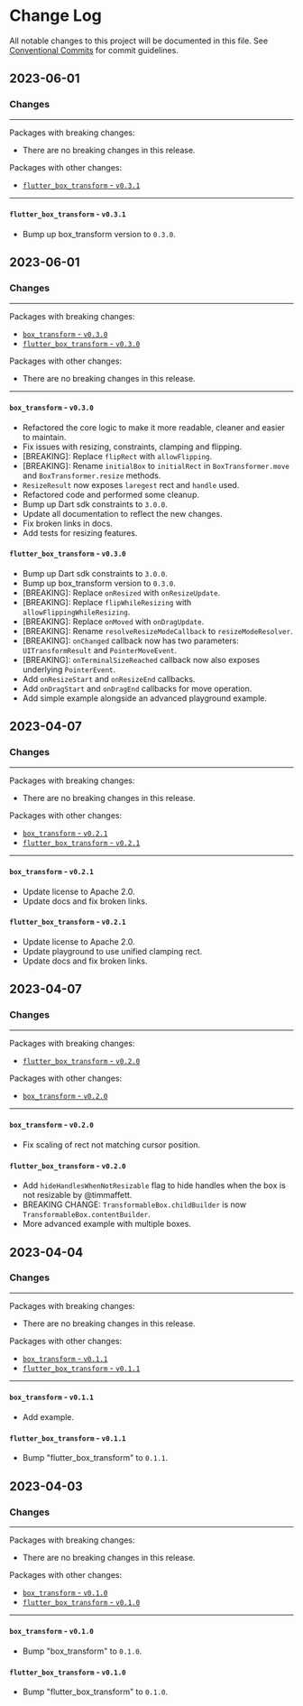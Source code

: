 # Change Log

All notable changes to this project will be documented in this file.
See [Conventional Commits](https://conventionalcommits.org) for commit guidelines.

## 2023-06-01

### Changes

---

Packages with breaking changes:

- There are no breaking changes in this release.

Packages with other changes:

- [`flutter_box_transform` - `v0.3.1`](#flutter_box_transform---v030)

---

#### `flutter_box_transform` - `v0.3.1`

- Bump up box_transform version to `0.3.0`.

## 2023-06-01

### Changes

---

Packages with breaking changes:

- [`box_transform` - `v0.3.0`](#box_transform---v030)
- [`flutter_box_transform` - `v0.3.0`](#flutter_box_transform---v030)

Packages with other changes:

- There are no breaking changes in this release.

---

#### `box_transform` - `v0.3.0`

- Refactored the core logic to make it more readable, cleaner and easier to maintain.
- Fix issues with resizing, constraints, clamping and flipping.
- [BREAKING]: Replace `flipRect` with `allowFlipping`.
- [BREAKING]: Rename `initialBox` to `initialRect` in `BoxTransformer.move` and `BoxTransformer.resize` methods.
- `ResizeResult` now exposes `laregest` rect and `handle` used.
- Refactored code and performed some cleanup.
- Bump up Dart sdk constraints to `3.0.0`.
- Update all documentation to reflect the new changes.
- Fix broken links in docs.
- Add tests for resizing features.


#### `flutter_box_transform` - `v0.3.0`

- Bump up Dart sdk constraints to `3.0.0`.
- Bump up box_transform version to `0.3.0`.
- [BREAKING]: Replace `onResized` with `onResizeUpdate`.
- [BREAKING]: Replace `flipWhileResizing` with `allowFlippingWhileResizing`.
- [BREAKING]: Replace `onMoved` with `onDragUpdate`.
- [BREAKING]: Rename `resolveResizeModeCallback` to `resizeModeResolver`.
- [BREAKING]: `onChanged` callback now has two parameters: `UITransformResult` and `PointerMoveEvent`.
- [BREAKING]: `onTerminalSizeReached` callback now also exposes underlying `PointerEvent`.
- Add `onResizeStart` and `onResizeEnd` callbacks.
- Add `onDragStart` and `onDragEnd` callbacks for move operation.
- Add simple example alongside an advanced playground example.

## 2023-04-07

### Changes

---

Packages with breaking changes:

 - There are no breaking changes in this release.

Packages with other changes:

 - [`box_transform` - `v0.2.1`](#box_transform---v021)
 - [`flutter_box_transform` - `v0.2.1`](#flutter_box_transform---v021)

---

#### `box_transform` - `v0.2.1`

 - Update license to Apache 2.0.
 - Update docs and fix broken links.


#### `flutter_box_transform` - `v0.2.1`

 - Update license to Apache 2.0.
 - Update playground to use unified clamping rect.
 - Update docs and fix broken links.

## 2023-04-07

### Changes

---

Packages with breaking changes:

 - [`flutter_box_transform` - `v0.2.0`](#flutter_box_transform---v020)

Packages with other changes:

 - [`box_transform` - `v0.2.0`](#box_transform---v020)

---

#### `box_transform` - `v0.2.0`

 - Fix scaling of rect not matching cursor position.

#### `flutter_box_transform` - `v0.2.0`

 - Add `hideHandlesWhenNotResizable` flag to hide handles when the box is not
   resizable by @timmaffett.
 - BREAKING CHANGE: `TransformableBox.childBuilder` is now `TransformableBox.contentBuilder`.
 - More advanced example with multiple boxes.

## 2023-04-04

### Changes

---

Packages with breaking changes:

 - There are no breaking changes in this release.

Packages with other changes:

 - [`box_transform` - `v0.1.1`](#box_transform---v011)
 - [`flutter_box_transform` - `v0.1.1`](#flutter_box_transform---v011)

---

#### `box_transform` - `v0.1.1`

 - Add example.

#### `flutter_box_transform` - `v0.1.1`

 - Bump "flutter_box_transform" to `0.1.1`.


## 2023-04-03

### Changes

---

Packages with breaking changes:

 - There are no breaking changes in this release.

Packages with other changes:

 - [`box_transform` - `v0.1.0`](#box_transform---v010)
 - [`flutter_box_transform` - `v0.1.0`](#flutter_box_transform---v010)

---

#### `box_transform` - `v0.1.0`

 - Bump "box_transform" to `0.1.0`.

#### `flutter_box_transform` - `v0.1.0`

 - Bump "flutter_box_transform" to `0.1.0`.

